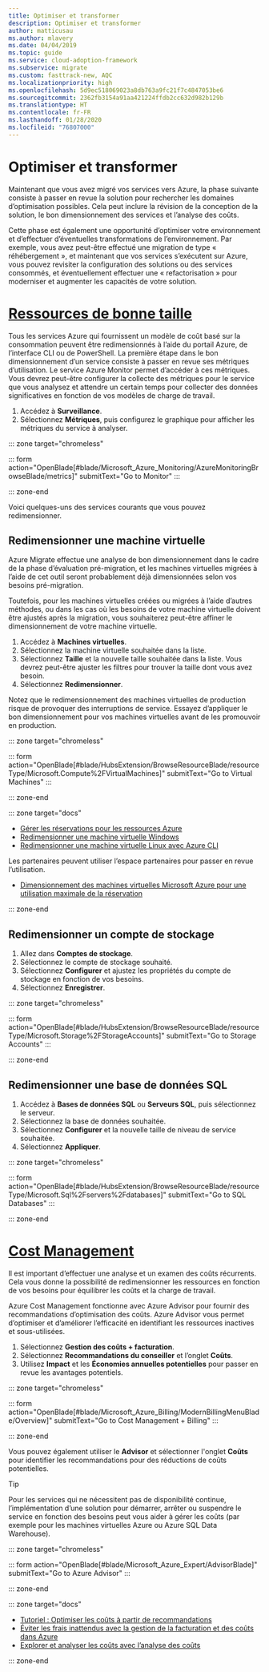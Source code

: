 ```yaml
---
title: Optimiser et transformer
description: Optimiser et transformer
author: matticusau
ms.author: mlavery
ms.date: 04/04/2019
ms.topic: guide
ms.service: cloud-adoption-framework
ms.subservice: migrate
ms.custom: fasttrack-new, AQC
ms.localizationpriority: high
ms.openlocfilehash: 5d9ec518069023a8db763a9fc21f7c4847053be6
ms.sourcegitcommit: 2362fb3154a91aa421224ffdb2cc632d982b129b
ms.translationtype: HT
ms.contentlocale: fr-FR
ms.lasthandoff: 01/28/2020
ms.locfileid: "76807000"
---
```

# <a name="optimize-and-transform"></a>Optimiser et transformer

Maintenant que vous avez migré vos services vers Azure, la phase suivante consiste à passer en revue la solution pour rechercher les domaines d’optimisation possibles. Cela peut inclure la révision de la conception de la solution, le bon dimensionnement des services et l’analyse des coûts.

Cette phase est également une opportunité d’optimiser votre environnement et d’effectuer d’éventuelles transformations de l’environnement. Par exemple, vous avez peut-être effectué une migration de type « réhébergement », et maintenant que vos services s’exécutent sur Azure, vous pouvez revisiter la configuration des solutions ou des services consommés, et éventuellement effectuer une « refactorisation » pour moderniser et augmenter les capacités de votre solution.

# <a name="right-size-assetstaboptimize"></a>[Ressources de bonne taille](#tab/optimize)

Tous les services Azure qui fournissent un modèle de coût basé sur la consommation peuvent être redimensionnés à l’aide du portail Azure, de l’interface CLI ou de PowerShell. La première étape dans le bon dimensionnement d’un service consiste à passer en revue ses métriques d’utilisation. Le service Azure Monitor permet d’accéder à ces métriques. Vous devrez peut-être configurer la collecte des métriques pour le service que vous analysez et attendre un certain temps pour collecter des données significatives en fonction de vos modèles de charge de travail.

1. Accédez à **Surveillance**.
1. Sélectionnez **Métriques**, puis configurez le graphique pour afficher les métriques du service à analyser.

::: zone target="chromeless"

::: form action="OpenBlade[#blade/Microsoft_Azure_Monitoring/AzureMonitoringBrowseBlade/metrics]" submitText="Go to Monitor" :::

::: zone-end

Voici quelques-uns des services courants que vous pouvez redimensionner.

## <a name="resize-a-virtual-machine"></a>Redimensionner une machine virtuelle

Azure Migrate effectue une analyse de bon dimensionnement dans le cadre de la phase d’évaluation pré-migration, et les machines virtuelles migrées à l’aide de cet outil seront probablement déjà dimensionnées selon vos besoins pré-migration.

Toutefois, pour les machines virtuelles créées ou migrées à l’aide d’autres méthodes, ou dans les cas où les besoins de votre machine virtuelle doivent être ajustés après la migration, vous souhaiterez peut-être affiner le dimensionnement de votre machine virtuelle.

1. Accédez à **Machines virtuelles**.
1. Sélectionnez la machine virtuelle souhaitée dans la liste.
1. Sélectionnez **Taille** et la nouvelle taille souhaitée dans la liste. Vous devrez peut-être ajuster les filtres pour trouver la taille dont vous avez besoin.
1. Sélectionnez **Redimensionner**.

Notez que le redimensionnement des machines virtuelles de production risque de provoquer des interruptions de service. Essayez d’appliquer le bon dimensionnement pour vos machines virtuelles avant de les promouvoir en production.


::: zone target="chromeless"

::: form action="OpenBlade[#blade/HubsExtension/BrowseResourceBlade/resourceType/Microsoft.Compute%2FVirtualMachines]" submitText="Go to Virtual Machines" :::

::: zone-end

::: zone target="docs"

- [Gérer les réservations pour les ressources Azure](https://docs.microsoft.com/azure/billing/billing-manage-reserved-vm-instance)
- [Redimensionner une machine virtuelle Windows](https://docs.microsoft.com/azure/virtual-machines/windows/resize-vm)
- [Redimensionner une machine virtuelle Linux avec Azure CLI](https://docs.microsoft.com/azure/virtual-machines/linux/change-vm-size)

Les partenaires peuvent utiliser l’espace partenaires pour passer en revue l’utilisation.

- [Dimensionnement des machines virtuelles Microsoft Azure pour une utilisation maximale de la réservation](https://docs.microsoft.com/partner-center/azure-usage)

::: zone-end

## <a name="resize-a-storage-account"></a>Redimensionner un compte de stockage

1. Allez dans **Comptes de stockage**.
1. Sélectionnez le compte de stockage souhaité.
1. Sélectionnez **Configurer** et ajustez les propriétés du compte de stockage en fonction de vos besoins.
1. Sélectionnez **Enregistrer**.

::: zone target="chromeless"

::: form action="OpenBlade[#blade/HubsExtension/BrowseResourceBlade/resourceType/Microsoft.Storage%2FStorageAccounts]" submitText="Go to Storage Accounts" :::

::: zone-end

## <a name="resize-a-sql-database"></a>Redimensionner une base de données SQL

1. Accédez à **Bases de données SQL** ou **Serveurs SQL**, puis sélectionnez le serveur.
1. Sélectionnez la base de données souhaitée.
1. Sélectionnez **Configurer** et la nouvelle taille de niveau de service souhaitée.
1. Sélectionnez **Appliquer**.

::: zone target="chromeless"

::: form action="OpenBlade[#blade/HubsExtension/BrowseResourceBlade/resourceType/Microsoft.Sql%2Fservers%2Fdatabases]" submitText="Go to SQL Databases" :::

::: zone-end

# <a name="cost-managementtabmanagecost"></a>[Cost Management](#tab/ManageCost)

Il est important d’effectuer une analyse et un examen des coûts récurrents. Cela vous donne la possibilité de redimensionner les ressources en fonction de vos besoins pour équilibrer les coûts et la charge de travail.

Azure Cost Management fonctionne avec Azure Advisor pour fournir des recommandations d’optimisation des coûts. Azure Advisor vous permet d’optimiser et d’améliorer l’efficacité en identifiant les ressources inactives et sous-utilisées.

1. Sélectionnez **Gestion des coûts + facturation**.
1. Sélectionnez **Recommandations du conseiller** et l’onglet **Coûts**.
1. Utilisez **Impact** et les **Économies annuelles potentielles** pour passer en revue les avantages potentiels.

::: zone target="chromeless"

::: form action="OpenBlade[#blade/Microsoft_Azure_Billing/ModernBillingMenuBlade/Overview]" submitText="Go to Cost Management + Billing" :::

::: zone-end

Vous pouvez également utiliser le **Advisor** et sélectionner l'onglet **Coûts** pour identifier les recommandations pour des réductions de coûts potentielles.

> [!TIP]
> Pour les services qui ne nécessitent pas de disponibilité continue, l’implémentation d’une solution pour démarrer, arrêter ou suspendre le service en fonction des besoins peut vous aider à gérer les coûts (par exemple pour les machines virtuelles Azure ou Azure SQL Data Warehouse).
>

::: zone target="chromeless"

::: form action="OpenBlade[#blade/Microsoft_Azure_Expert/AdvisorBlade]" submitText="Go to Azure Advisor" :::

::: zone-end

::: zone target="docs"

- [Tutoriel : Optimiser les coûts à partir de recommandations](https://docs.microsoft.com/azure/cost-management/tutorial-acm-opt-recommendations)
- [Éviter les frais inattendus avec la gestion de la facturation et des coûts dans Azure](https://docs.microsoft.com/azure/billing/billing-getting-started)
- [Explorer et analyser les coûts avec l’analyse des coûts](https://docs.microsoft.com/azure/cost-management/quick-acm-cost-analysis)

::: zone-end
